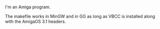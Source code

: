 I'm an Amiga program.

The makefile works in MinGW and in GG as long as VBCC is installed along with the AmigaOS 3.1 headers.